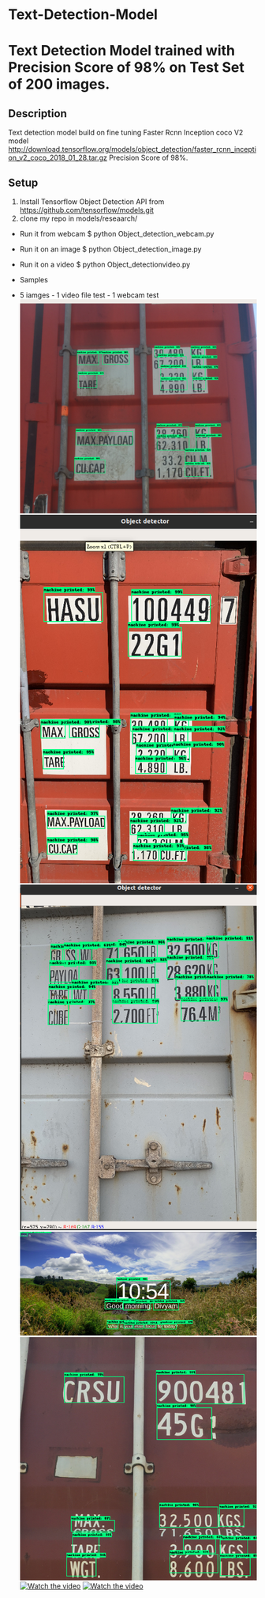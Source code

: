 # Text-Detection-Model
Text Detection Model trained with Precision Score of 98% on Test Set of 200 images. 
===================

## Description
Text detection model build on fine tuning Faster Rcnn Inception coco V2 model  http://download.tensorflow.org/models/object_detection/faster_rcnn_inception_v2_coco_2018_01_28.tar.gz
Precision Score of 98%. 



## Setup
1. Install Tensorflow Object Detection API from https://github.com/tensorflow/models.git
2. clone my repo in models/reseaarch/


- Run it from webcam
$ python Object_detection_webcam.py

- Run it on an image
$ python Object_detection_image.py

- Run it on a video
$ python Object_detectionvideo.py

- Samples 
- 5 iamges - 1 video file test - 1 webcam test
![alt text](https://github.com/Divyam10/Text-Detection-Model/blob/master/Container%20images/01.png)
![alt text](https://github.com/Divyam10/Text-Detection-Model/blob/master/Container%20images/02.png)
![alt text](https://github.com/Divyam10/Text-Detection-Model/blob/master/Container%20images/03.png)
![alt text](https://github.com/Divyam10/Text-Detection-Model/blob/master/Container%20images/04.png)
![alt text](https://github.com/Divyam10/Text-Detection-Model/blob/master/Container%20images/05.png)
[![Watch the video](https://i.imgur.com/vKb2F1B.png)](https://github.com/Divyam10/Text-Detection-Model/blob/master/Container%20images/7.mp4)
[![Watch the video](https://i.imgur.com/vKb2F1B.png)](https://github.com/Divyam10/Text-Detection-Model/blob/master/Container%20images/6.mp4)






